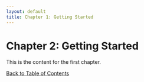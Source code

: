 ```yaml
---
layout: default
title: Chapter 1: Getting Started
---
```

# Chapter 2: Getting Started

This is the content for the first chapter.

[Back to Table of Contents](index.md)
